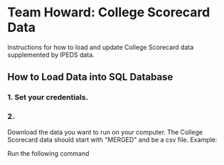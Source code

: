 # Team Howard: College Scorecard Data
Instructions for how to load and update College Scorecard data supplemented by IPEDS data.

## How to Load Data into SQL Database

### 1. Set your credentials.

### 2. 
Download the data you want to run on your computer.
The College Scorecard data should start with "MERGED" and be a csv file. Example: 

Run the following command